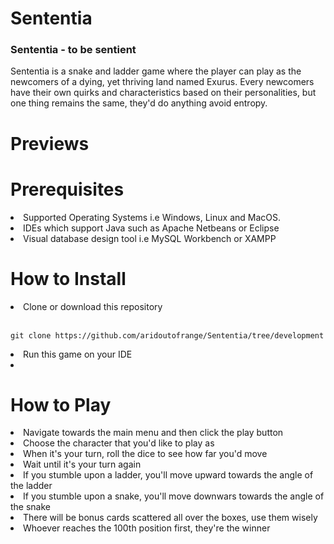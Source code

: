 # Sententia
### Sententia - to be sentient

Sententia is a snake and ladder game where the player can play as the newcomers of a dying, yet thriving land named Exurus. Every newcomers have their own quirks and characteristics based on their personalities, but one thing remains the same, they'd do anything avoid entropy.

# Previews

# Prerequisites
<li> Supported Operating Systems i.e Windows, Linux and MacOS. </li>
<li> IDEs which support Java such as Apache Netbeans or Eclipse </li>
<li> Visual database design tool i.e MySQL Workbench or XAMPP </li>

# How to Install
<li> Clone or download this repository </li>
<br>

```
git clone https://github.com/aridoutofrange/Sententia/tree/development
```

<li> Run this game on your IDE </li>
<li> </li>



# How to Play
<li> Navigate towards the main menu and then click the play button </li>
<li> Choose the character that you'd like to play as </li>
<li> When it's your turn, roll the dice to see how far you'd move </li>
<li> Wait until it's your turn again </li>
<li> If you stumble upon a ladder, you'll move upward towards the angle of the ladder </li>
<li> If you stumble upon a snake, you'll move downwars towards the angle of the snake </li>
<li> There will be bonus cards scattered all over the boxes, use them wisely </li>
<li> Whoever reaches the 100th position first, they're the winner </li>
